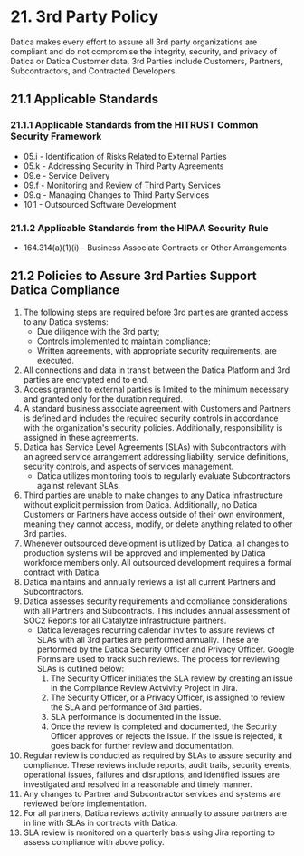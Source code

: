# 21. 3rd Party Policy

Datica makes every effort to assure all 3rd party organizations are compliant and do not compromise the integrity, security, and privacy of Datica or Datica Customer data. 3rd Parties include Customers, Partners, Subcontractors, and Contracted Developers.

## 21.1 Applicable Standards

### 21.1.1 Applicable Standards from the HITRUST Common Security Framework

*  05.i - Identification of Risks Related to External Parties
*  05.k - Addressing Security in Third Party Agreements
*  09.e - Service Delivery
*  09.f - Monitoring and Review of Third Party Services
*  09.g - Managing Changes to Third Party Services
*  10.1 - Outsourced Software Development

### 21.1.2 Applicable Standards from the HIPAA Security Rule

* 164.314(a)(1)(i) - Business Associate Contracts or Other Arrangements

## 21.2 Policies to Assure 3rd Parties Support Datica Compliance

1. The following steps are required before 3rd parties are granted access to any Datica systems:
   * Due diligence with the 3rd party;
   * Controls implemented to maintain compliance;
   * Written agreements, with appropriate security requirements, are executed.
2. All connections and data in transit between the Datica Platform and 3rd parties are encrypted end to end.
3. Access granted to external parties is limited to the minimum necessary and granted only for the duration required.
4. A standard business associate agreement with Customers and Partners is defined and includes the required security controls in accordance with the organization's security policies. Additionally, responsibility is assigned in these agreements.
5. Datica has Service Level Agreements (SLAs) with Subcontractors with an agreed service arrangement addressing liability, service definitions, security controls, and aspects of services management.
   * Datica utilizes monitoring tools to regularly evaluate Subcontractors against relevant SLAs.
7. Third parties are unable to make changes to any Datica infrastructure without explicit permission from Datica. Additionally, no Datica Customers or Partners have access outside of their own environment, meaning they cannot access, modify, or delete anything related to other 3rd parties.
8. Whenever outsourced development is utilized by Datica, all changes to production systems will be approved and implemented by Datica workforce members only. All outsourced development requires a formal contract with Datica.
9. Datica maintains and annually reviews a list all current Partners and Subcontractors.
10. Datica assesses security requirements and compliance considerations with all Partners and Subcontracts. This includes annual assessment of SOC2 Reports for all Catalytze infrastructure partners.
    * Datica leverages recurring calendar invites to assure reviews of SLAs with all 3rd parties are performed annually. These are performed by the Datica Security Officer and Privacy Officer. Google Forms are used to track such reviews. The process for reviewing SLAs is outlined below:
      1. The Security Officer initiates the SLA review by creating an issue in the Compliance Review Actvivity Project in Jira.
      2. The Security Officer, or a Privacy Officer, is assigned to review the SLA and performance of 3rd parties.
      3. SLA performance is documented in the Issue.
      4. Once the review is completed and documented, the Security Officer approves or rejects the Issue. If the Issue is rejected, it goes back for further review and documentation.
11. Regular review is conducted as required by SLAs to assure security and compliance. These reviews include reports, audit trails, security events, operational issues, failures and disruptions, and identified issues are investigated and resolved in a reasonable and timely manner.
13. Any changes to Partner and Subcontractor services and systems are reviewed before implementation.
14. For all partners, Datica reviews activity annually to assure partners are in line with SLAs in contracts with Datica.
15. SLA review is monitored on a quarterly basis using Jira reporting to assess compliance with above policy.
